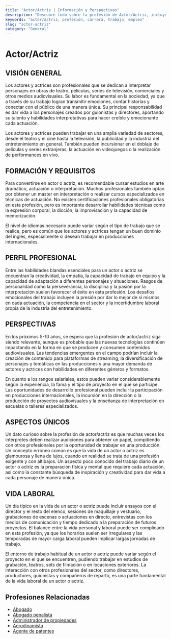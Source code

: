 ```yaml
---
title: "Actor/Actriz | Información y Perspectivas"
description: "Descubre todo sobre la profesión de Actor/Actriz, incluyendo responsabilidades, requisitos y oportunidades."
keywords: "actor/actriz, profesión, carrera, trabajo, empleo"
slug: "actor-actriz"
category: "General"
---
```


# Actor/Actriz

## VISIÓN GENERAL

Los actores y actrices son profesionales que se dedican a interpretar personajes en obras de teatro, películas, series de televisión, comerciales y otros medios audiovisuales. Su labor es fundamental en la sociedad, ya que a través de su trabajo logran transmitir emociones, contar historias y conectar con el público de una manera única. Su principal responsabilidad es dar vida a los personajes creados por guionistas y directores, aportando su talento y habilidades interpretativas para hacer creíble y emocionante cada actuación.

Los actores y actrices pueden trabajar en una amplia variedad de sectores, desde el teatro y el cine hasta la televisión, la publicidad y la industria del entretenimiento en general. También pueden incursionar en el doblaje de películas y series extranjeras, la actuación en videojuegos o la realización de performances en vivo.

## FORMACIÓN Y REQUISITOS

Para convertirse en actor o actriz, es recomendable cursar estudios en arte dramático, actuación o interpretación. Muchos profesionales también optan por obtener un máster en interpretación o realizar cursos especializados en técnicas de actuación. No existen certificaciones profesionales obligatorias en esta profesión, pero es importante desarrollar habilidades técnicas como la expresión corporal, la dicción, la improvisación y la capacidad de memorización.

El nivel de idiomas necesario puede variar según el tipo de trabajo que se realice, pero es común que los actores y actrices tengan un buen dominio del inglés, especialmente si desean trabajar en producciones internacionales.

## PERFIL PROFESIONAL

Entre las habilidades blandas esenciales para un actor o actriz se encuentran la creatividad, la empatía, la capacidad de trabajo en equipo y la capacidad de adaptación a diferentes personajes y situaciones. Rasgos de personalidad como la perseverancia, la disciplina y la pasión por la interpretación suelen favorecer el éxito en esta profesión. Los desafíos emocionales del trabajo incluyen la presión por dar lo mejor de sí mismos en cada actuación, la competencia en el sector y la incertidumbre laboral propia de la industria del entretenimiento.

## PERSPECTIVAS

En los próximos 5-10 años, se espera que la profesión de actor/actriz siga siendo relevante, aunque es probable que las nuevas tecnologías continúen impactando en la forma en que se producen y consumen contenidos audiovisuales. Las tendencias emergentes en el campo podrían incluir la creación de contenido para plataformas de streaming, la diversificación de personajes y temáticas en las producciones y una mayor demanda de actores y actrices con habilidades en diferentes géneros y formatos.

En cuanto a los rangos salariales, estos pueden variar considerablemente según la experiencia, la fama y el tipo de proyecto en el que se participe. Las oportunidades de desarrollo profesional pueden incluir la participación en producciones internacionales, la incursión en la dirección o la producción de proyectos audiovisuales y la enseñanza de interpretación en escuelas o talleres especializados.

## ASPECTOS ÚNICOS

Un dato curioso sobre la profesión de actor/actriz es que muchas veces los intérpretes deben realizar audiciones para obtener un papel, compitiendo con otros profesionales por la oportunidad de trabajar en una producción. Un concepto erróneo común es que la vida de un actor o actriz es glamourosa y llena de lujos, cuando en realidad se trata de una profesión exigente y con altibajos. Un aspecto poco conocido del trabajo diario de un actor o actriz es la preparación física y mental que requiere cada actuación, así como la constante búsqueda de inspiración y creatividad para dar vida a cada personaje de manera única.

## VIDA LABORAL

Un día típico en la vida de un actor o actriz puede incluir ensayos con el director y el resto del elenco, sesiones de maquillaje y vestuario, grabaciones de escenas o actuaciones en directo, entrevistas con los medios de comunicación y tiempo dedicado a la preparación de futuros proyectos. El balance entre la vida personal y laboral puede ser complicado en esta profesión, ya que los horarios suelen ser irregulares y las temporadas de mayor carga laboral pueden implicar largas jornadas de trabajo.

El entorno de trabajo habitual de un actor o actriz puede variar según el proyecto en el que se encuentren, pudiendo trabajar en estudios de grabación, teatros, sets de filmación o en locaciones exteriores. La interacción con otros profesionales del sector, como directores, productores, guionistas y compañeros de reparto, es una parte fundamental de la vida laboral de un actor o actriz.
## Profesiones Relacionadas

- [Abogado](/profesiones/abogado/)
- [Abogado penalista](/profesiones/abogado-penalista/)
- [Administrador de propiedades](/profesiones/administrador-de-propiedades/)
- [Aerodinamista](/profesiones/aerodinamista/)
- [Agente de patentes](/profesiones/agente-de-patentes/)

